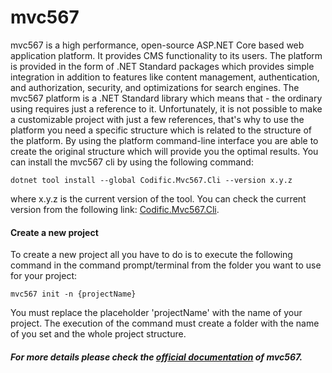 # mvc567

mvc567 is a high performance, open-source ASP.NET Core based web application platform. It provides CMS functionality to its users. The platform is provided in the form of .NET Standard packages which provides simple integration in addition to features like content management, authentication, and authorization, security, and optimizations for search engines.
The mvc567 platform is a .NET Standard library which means that - the ordinary using requires just a reference to it. Unfortunately, it is not possible to make a customizable project with just a few references, that's why to use the platform you need a specific structure which is related to the structure of the platform. By using the platform command-line interface you are able to create the original structure which will provide you the optimal results. You can install the mvc567 cli by using the following command:

```
dotnet tool install --global Codific.Mvc567.Cli --version x.y.z
``` 
where x.y.z is the current version of the tool. You can check the current version from the following link: [Codific.Mvc567.Cli](https://www.nuget.org/packages/Codific.Mvc567.Cli/).

#### Create a new project

To create a new project all you have to do is to execute the following command in the command prompt/terminal from the folder you want to use for your project:

```
mvc567 init -n {projectName}
```
You must replace the placeholder 'projectName' with the name of your project.
The execution of the command must create a folder with the name of you set and the whole project structure.

##### For more details please check the [official documentation](https://codific.github.io/mvc567/) of mvc567.
